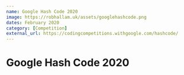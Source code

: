```yaml
---
name: Google Hash Code 2020
image: https://robhallam.uk/assets/googlehashcode.png
dates: February 2020
category: [Competition]
external_url: https://codingcompetitions.withgoogle.com/hashcode/
--- 
```


# Google Hash Code 2020
